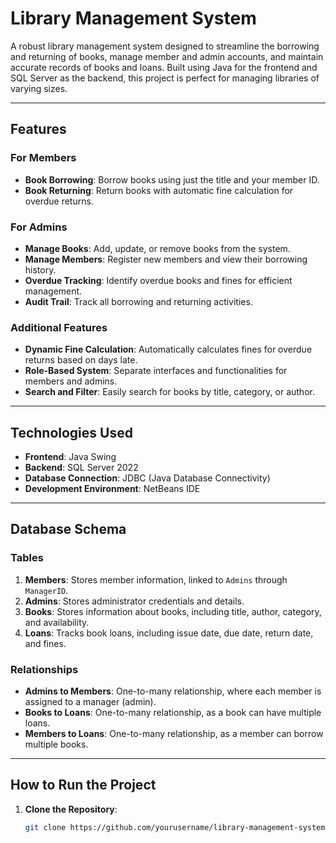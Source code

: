 # Library Management System  

A robust library management system designed to streamline the borrowing and returning of books, manage member and admin accounts, and maintain accurate records of books and loans. Built using Java for the frontend and SQL Server as the backend, this project is perfect for managing libraries of varying sizes.  

---

## Features  

### For Members  
- **Book Borrowing**: Borrow books using just the title and your member ID.  
- **Book Returning**: Return books with automatic fine calculation for overdue returns.  

### For Admins  
- **Manage Books**: Add, update, or remove books from the system.  
- **Manage Members**: Register new members and view their borrowing history.  
- **Overdue Tracking**: Identify overdue books and fines for efficient management.  
- **Audit Trail**: Track all borrowing and returning activities.  

### Additional Features  
- **Dynamic Fine Calculation**: Automatically calculates fines for overdue returns based on days late.  
- **Role-Based System**: Separate interfaces and functionalities for members and admins.  
- **Search and Filter**: Easily search for books by title, category, or author.  

---

## Technologies Used  

- **Frontend**: Java Swing  
- **Backend**: SQL Server 2022  
- **Database Connection**: JDBC (Java Database Connectivity)  
- **Development Environment**: NetBeans IDE  

---

## Database Schema  

### Tables  
1. **Members**: Stores member information, linked to `Admins` through `ManagerID`.  
2. **Admins**: Stores administrator credentials and details.  
3. **Books**: Stores information about books, including title, author, category, and availability.  
4. **Loans**: Tracks book loans, including issue date, due date, return date, and fines.  

### Relationships  
- **Admins to Members**: One-to-many relationship, where each member is assigned to a manager (admin).  
- **Books to Loans**: One-to-many relationship, as a book can have multiple loans.  
- **Members to Loans**: One-to-many relationship, as a member can borrow multiple books.  

---

## How to Run the Project  

1. **Clone the Repository**:  
   ```bash
   git clone https://github.com/yourusername/library-management-system.git
